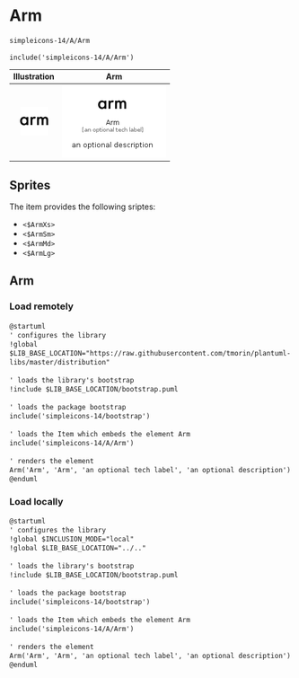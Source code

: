 # Arm


```text
simpleicons-14/A/Arm
```

```text
include('simpleicons-14/A/Arm')
```



| Illustration | Arm |
| :---: | :---: |
| ![illustration for Illustration](../../simpleicons-14/A/Arm.png) | ![illustration for Arm](../../simpleicons-14/A/Arm.Local.png) |



## Sprites
The item provides the following sriptes:

- `<$ArmXs>`
- `<$ArmSm>`
- `<$ArmMd>`
- `<$ArmLg>`





## Arm

### Load remotely
```plantuml
@startuml
' configures the library
!global $LIB_BASE_LOCATION="https://raw.githubusercontent.com/tmorin/plantuml-libs/master/distribution"

' loads the library's bootstrap
!include $LIB_BASE_LOCATION/bootstrap.puml

' loads the package bootstrap
include('simpleicons-14/bootstrap')

' loads the Item which embeds the element Arm
include('simpleicons-14/A/Arm')

' renders the element
Arm('Arm', 'Arm', 'an optional tech label', 'an optional description')
@enduml
```

### Load locally
```plantuml
@startuml
' configures the library
!global $INCLUSION_MODE="local"
!global $LIB_BASE_LOCATION="../.."

' loads the library's bootstrap
!include $LIB_BASE_LOCATION/bootstrap.puml

' loads the package bootstrap
include('simpleicons-14/bootstrap')

' loads the Item which embeds the element Arm
include('simpleicons-14/A/Arm')

' renders the element
Arm('Arm', 'Arm', 'an optional tech label', 'an optional description')
@enduml
```

